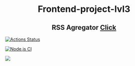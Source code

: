<h1 align="center"> Frontend-project-lvl3 </h1>

<h2 align="center">RSS Agregator <a href="https://github.com/malafeev7/frontend-project-lvl3" target="_blank">Click</a></h2>

[![Actions Status](https://github.com/malafeev7/frontend-project-lvl3/workflows/hexlet-check/badge.svg)](https://github.com/malafeev7/frontend-project-lvl3/actions)

[![Node.js CI](https://github.com/malafeev7/frontend-project-lvl3/actions/workflows/nodejs.yml/badge.svg)](https://github.com/malafeev7/frontend-project-lvl3/actions/workflows/nodejs.yml)

<a href="https://codeclimate.com/github/malafeev7/frontend-project-lvl3/maintainability"><img src="https://api.codeclimate.com/v1/badges/32e6432ac3eda108596b/maintainability" /></a>

